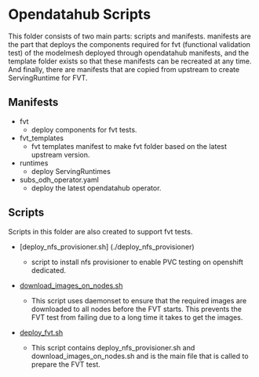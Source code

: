 # Opendatahub Scripts

This folder consists of two main parts: scripts and manifests. 
manifests are the part that deploys the components required for fvt (functional validation test) of the modelmesh deployed through opendatahub manifests, and the template folder exists so that these manifests can be recreated at any time. And finally, there are manifests that are copied from upstream to create ServingRuntime for FVT.


## Manifests
- fvt
  - deploy components for fvt tests.
- fvt_templates 
  - fvt templates manifest to make fvt folder based on the latest upstream version.
- runtimes
  -  deploy ServingRuntimes
- subs_odh_operator.yaml
  - deploy the latest opendatahub operator.


## Scripts

Scripts in this folder are also created to support fvt tests. 

- [deploy_nfs_provisioner.sh] (./deploy_nfs_provisioner)
  - script to install nfs provisioner to enable PVC testing on openshift dedicated.

- [download_images_on_nodes.sh](./download_images_on_nodes.sh) 
  - This script uses daemonset to ensure that the required images are downloaded to all nodes before the FVT starts. This prevents the FVT test from failing due to a long time it takes to get the images.

- [deploy_fvt.sh ](./deploy_fvt.sh)
  - This script contains deploy_nfs_provisioner.sh and download_images_on_nodes.sh and is the main file that is called to prepare the FVT test.
  